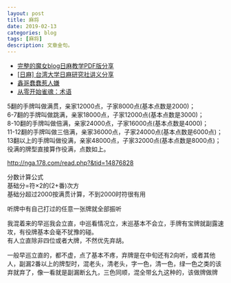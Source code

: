 ```yaml
---
layout: post
title: 麻将
date: 2019-02-13
categories: blog
tags: [麻将]
description: 文章金句。
---
```



- [完整的魔女blog日麻教学PDF版分享](http://bbs.nga.cn/read.php?tid=16199422)
- [[日麻] 台湾大学日麻研究社讲义分享 ](http://bbs.nga.cn/read.php?tid=16305312)
- [鑫哥蠢蠢惹人嫌](http://blog.sina.cn/dpool/blog/u/2138617711)
- [从零开始雀魂：术语](https://tieba.baidu.com/p/6031756563?lp=5027&mo_device=1&is_jingpost=0&pn=0&#type=3)


5翻的手牌叫做满贯，亲家12000点，子家8000点(基本点数是2000)；<br>
6-7翻的手牌叫做跳满，亲家18000点，子家12000点(基本点数是3000)；<br>
8-10翻的手牌叫做倍满，亲家24000点，子家16000点(基本点数是4000)；<br>
11-12翻的手牌叫做三倍满，亲家36000点，子家24000点(基本点数是6000点)；<br>
13翻以上的手牌叫做役满，亲家48000点，子家32000点(基本点数是8000点)；役满的牌型直接算作役满，点数如上。


http://nga.178.com/read.php?&tid=14876828


分数计算公式<br>
基础分=符×2的(2+番)次方<br>
基础分超过2000按满贯计算，不到2000时符很有用


听牌中有自己打过的任意一张牌就全部振听


我混着来的早巡我会立直，中巡看情况立，末巡基本不会立，手牌有宝牌就副露速攻，有役牌基本会毫不犹豫的碰。<br>
有人立直除非四位或者大牌，不然优先弃胡。<br>


一般早巡立直的，都不虚，点了基本不疼，弃牌是在中旬还有2向听，或者其他人，副漏2番以上的牌型时，混老头，清老头，字一色，清一色，绿一色之类的该弃就弃了，像一看就是副漏断幺九，三色同顺，混全带幺九这种的，该做牌做牌
